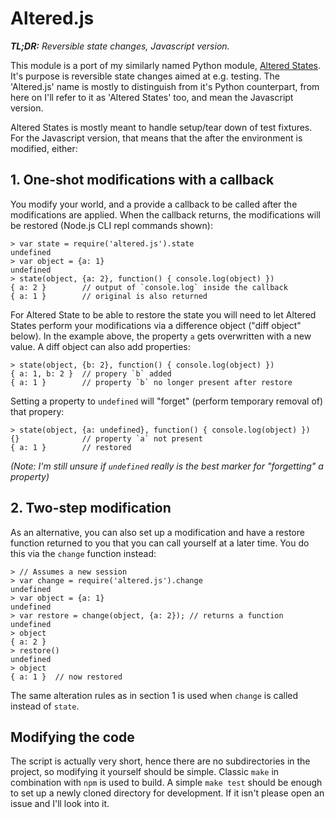 # Altered.js

***TL;DR:*** *Reversible state changes, Javascript version.*

This module is a port of my similarly named Python module,
[Altered States](https://github.com/Plexical/altered.states). It's
purpose is reversible state changes aimed at e.g. testing. The
'Altered.js' name is mostly to distinguish from it's Python
counterpart, from here on I'll refer to it as 'Altered States' too,
and mean the Javascript version.

Altered States is mostly meant to handle setup/tear down of test
fixtures. For the Javascript version, that means that the after the
environment is modified, either:

## 1. One-shot modifications with a callback

You modify your world, and a provide a callback to be called after the
modifications are applied. When the callback returns, the
modifications will be restored (Node.js CLI repl commands shown):

    > var state = require('altered.js').state
    undefined
    > var object = {a: 1}
    undefined
    > state(object, {a: 2}, function() { console.log(object) })
    { a: 2 }        // output of `console.log` inside the callback
    { a: 1 }        // original is also returned

For Altered State to be able to restore the state you will need to let
Altered States perform your modifications via a difference object
("diff object" below). In the example above, the property `a` gets
overwritten with a new value. A diff object can also add properties:

    > state(object, {b: 2}, function() { console.log(object) })
    { a: 1, b: 2 }  // propery `b` added
    { a: 1 }        // property `b` no longer present after restore

Setting a property to  `undefined` will "forget" (perform temporary
removal of) that propery:

    > state(object, {a: undefined}, function() { console.log(object) })
    {}              // property `a` not present
    { a: 1 }        // restored

*(Note: I'm still unsure if `undefined` really is the best marker for
"forgetting" a property)*

## 2. Two-step modification

As an alternative, you can also set up a modification and have a
restore function returned to you that you can call yourself at a later
time. You do this via the `change` function instead:

    > // Assumes a new session
    > var change = require('altered.js').change
    undefined
    > var object = {a: 1}
    undefined
    > var restore = change(object, {a: 2}); // returns a function
    undefined
    > object
    { a: 2 }
    > restore()
    undefined
    > object
    { a: 1 }  // now restored

The same alteration rules as in section 1 is used when `change` is
called instead of `state`.

## Modifying the code

The script is actually very short, hence there are no subdirectories
in the project, so modifying it yourself should be simple. Classic
`make` in combination with `npm` is used to build. A simple `make
test` should be enough to set up a newly cloned directory for
development. If it isn't please open an issue and I'll look into it.
